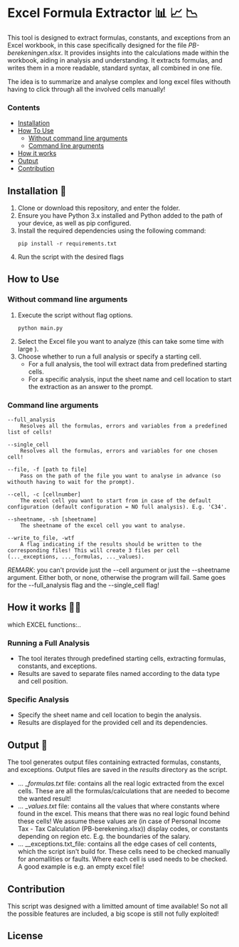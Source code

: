 # Excel Formula Extractor 📊 📈 📉

This tool is designed to extract formulas, constants, and exceptions from an Excel workbook, in this case specifically designed for the file _PB-berekeningen.xlsx_. It provides insights into the calculations made within the workbook, aiding in analysis and understanding. It extracts formulas, and writes them in a more readable, standard syntax, all combined in one file.

The idea is to summarize and analyse complex and long excel files withouth having to click through all the involved cells manually!

### Contents
- [Installation](#Installation)
- [How To Use](#How-to-Use)
    - [Without command line arguments](#Without-command-line-arguments)
    - [Command line arguments](#Command-line-arguments)
- [How it works](#How-it-works)
- [Output](#Output)
- [Contribution](#Contribution)


## Installation 🐍
1. Clone or download this repository, and enter the folder.
2. Ensure you have Python 3.x installed and Python added to the path of your device, as well as pip configured.
3. Install the required dependencies using the following command:
    ```shell
    pip install -r requirements.txt 
    ```
4. Run the script with the desired flags

## How to Use
### Without command line arguments
1. Execute the script without flag options.
    ```shell
    python main.py
    ```
2. Select the Excel file you want to analyze (this can take some time with large ). 
3. Choose whether to run a full analysis or specify a starting cell.
    - For a full analysis, the tool will extract data from predefined starting cells.
    - For a specific analysis, input the sheet name and cell location to start the extraction as an answer to the prompt.

### Command line arguments
```
--full_analysis
    Resolves all the formulas, errors and variables from a predefined list of cells!

--single_cell
    Resolves all the formulas, errors and variables for one chosen cell!

--file, -f [path to file]
    Pass on the path of the file you want to analyse in advance (so withouth having to wait for the prompt).

--cell, -c [cellnumber]
    The excel cell you want to start from in case of the default configuration (default configuration = NO full analysis). E.g. 'C34'.

--sheetname, -sh [sheetname]
    The sheetname of the excel cell you want to analyse.

--write_to_file, -wtf
    A flag indicating if the results should be written to the corresponding files! This will create 3 files per cell (..._exceptions, ..._formulas, ..._values).
```
*_REMARK_*: 
you can't provide just the --cell argument or just the --sheetname argument. Either both, or none, otherwise the program will fail. Same goes for the --full_analysis flag and the --single_cell flag!

## How it works 🧑‍🏫
which EXCEL functions:..


### Running a Full Analysis
- The tool iterates through predefined starting cells, extracting formulas, constants, and exceptions.
- Results are saved to separate files named according to the data type and cell position.

### Specific Analysis
- Specify the sheet name and cell location to begin the analysis.
- Results are displayed for the provided cell and its dependencies.

## Output 📁
The tool generates output files containing extracted formulas, constants, and exceptions. Output files are saved in the _results_ directory as the script.
- ... \__formulas.txt_ file: contains all the real logic extracted from the excel cells. These are all the formulas/calculations that are needed to become the wanted result!
- ... \__values.txt_ file: contains all the values that where constants where found in the excel. This means that there was no real logic found behind these cells! We assume these values are (in case of Personal Income Tax - Tax Calculation (PB-berekening.xlsx)) display codes, or constants depending on region etc. E.g. the boundaries of the salary.
- ... \__exceptions.txt_file: contains all the edge cases of cell contents, which the script isn't build for. These cells need to be checked manually for anomallities or faults. Where each cell is used needs to be checked. A good example is e.g. an empty excel file!

## Contribution
This script was designed with a limitted amount of time available! So not all the possible features are included, a big scope is still not fully exploited! 

## License